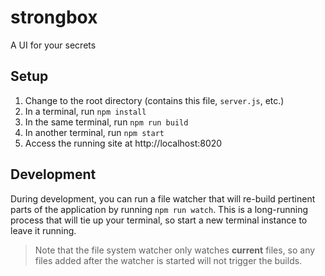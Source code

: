 # strongbox
A UI for your secrets

## Setup
1. Change to the root directory (contains this file, `server.js`, etc.)
2. In a terminal, run `npm install`
3. In the same terminal, run `npm run build`
4. In another terminal, run `npm start`
5. Access the running site at http://localhost:8020

## Development
During development, you can run a file watcher that will re-build pertinent parts of the application by running `npm run watch`. This is a long-running process that will tie up your terminal, so start a new terminal instance to leave it running.  

> Note that the file system watcher only watches **current** files, so any files added after the watcher is started  will not trigger the builds.
